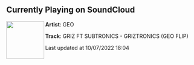 ## Currently Playing on SoundCloud

[<img align="left" width="100" src="https://i1.sndcdn.com/artworks-000592926206-52vwgq-t500x500.jpg">](https://soundcloud.com/iamgeoofficial/griztronicsgflip)

**Artist**: GEO 

**Track**: GRIZ FT SUBTRONICS - GRIZTRONICS (GEO FLIP)

Last updated at 10/07/2022 18:04
